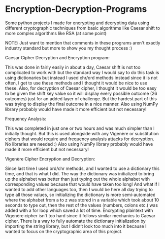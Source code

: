# Encryption-Decryption-Programs
Some python projects I made for encrypting and decrypting data using different cryptographic techniques from basic algorithms like Caesar shift to more complex algorithms like RSA (at some point)

NOTE: Just want to mention that comments in these programs aren't exactly industry standard but more to show you my thought process :)

Caesar Cipher Decryption and Encryption program:

This was done in fairly easily in about a day, Caesar shift is not too complicated to work with but the standard way I would say to do this task is using dictionaries but instead I used chr/ord methods instead since it is not often, I get to use these methods and I thought it would be nice to use these. Also, for decryption of Caesar cipher, I thought it would be too easy to be given the shift key value so it will display every possible outcome (26 outcomes) just for an added layer of challenge. But the hardest part of this was trying to display the final outcome in a nice manner. Also using NumPy library probably would have made it more efficient but not necessary!

Frequency Analysis:

This was completed in just one or two hours and was much simpler than I initially thought. But this is used alongside with any Vigenère or substitution ciphers that would require and frequency analysis attacks for decryption. No libraries are needed :) Also using NumPy library probably would have made it more efficient but not necessary!

Vigenère Cipher Encryption and Decryption:

Since last time I used ord/chr methods, and I wanted to use a dictionary this time, and that is what I did. The way the dictionary was initialized to bring up the alphabet was better than just typing out the whole alphabet with corresponding values because that would have taken too long! And what if I wanted to add other languages too, then I would be here all day trying to type all those values, so initializing the dictionary is more semi-automated where the alphabet from a to z was stored in a variable which took about 10 seconds to type out, then the rest of the values (numbers, colons etc.) was added with a for loop which saved a lot of time. Encrypting plaintext with Vigenère cipher isn't too hard since it follows similar mechanics to Caesar cipher. There is a way to fully automate the dictionary initialization by importing the string library, but I didn’t look too much into it because I wanted to focus on the cryptographic area of this project.

